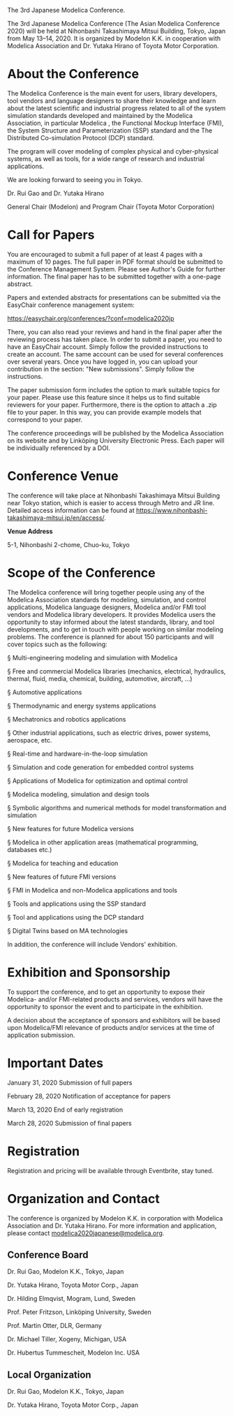 The 3rd Japanese Modelica Conference.

The 3rd Japanese Modelica Conference (The Asian Modelica Conference 2020) will be held at Nihonbashi Takashimaya Mitsui Building, Tokyo, Japan from May 13–14, 2020. It is organized by Modelon K.K. in cooperation with Modelica Association and Dr. Yutaka Hirano of Toyota Motor Corporation.

# About the Conference

The Modelica Conference is the main event for users, library developers, tool vendors and language designers to share their knowledge and learn about the latest scientific and industrial progress related to all of the system simulation standards developed and maintained by the Modelica Association, in particular Modelica , the Functional Mockup Interface (FMI), the System Structure and Parameterization (SSP) standard and the The Distributed Co-simulation Protocol (DCP) standard. 

The program will cover modeling of complex physical and cyber-physical systems, as well as tools, for a wide range of research and industrial applications.

We are looking forward to seeing you in Tokyo.

Dr. Rui Gao and Dr. Yutaka Hirano

General Chair (Modelon) and Program Chair (Toyota Motor Corporation)

# Call for Papers

You are encouraged to submit a full paper of at least 4 pages with a maximum of 10 pages. The full paper in PDF format should be submitted to the Conference Management System. Please see Author's Guide for further information. The final paper has to be submitted together with a one-page abstract.

Papers and extended abstracts for presentations can be submitted via the EasyChair conference management system:

https://easychair.org/conferences/?conf=modelica2020jp

There, you can also read your reviews and hand in the final paper after the reviewing process has taken place. In order to submit a paper, you need to have an EasyChair account. Simply follow the provided instructions to create an account. The same account can be used for several conferences over several years. Once you have logged in, you can upload your contribution in the section: "New submissions". Simply follow the instructions.

The paper submission form includes the option to mark suitable topics for your paper. Please use this feature since it helps us to find suitable reviewers for your paper. Furthermore, there is the option to attach a .zip file to your paper. In this way, you can provide example models that correspond to your paper.

The conference proceedings will be published by the Modelica Association on its website and by Linköping University Electronic Press. Each paper will be individually referenced by a DOI.

# Conference Venue

The conference will take place at Nihonbashi Takashimaya Mitsui Building near Tokyo station, which is easier to access through Metro and JR line. Detailed access information can be found at https://www.nihonbashi-takashimaya-mitsui.jp/en/access/.

**Venue Address**

5-1, Nihonbashi 2-chome, Chuo-ku, Tokyo

# Scope of the Conference

The Modelica conference will bring together people using any of the Modelica Association standards for modeling, simulation, and control applications, Modelica language designers, Modelica and/or FMI tool vendors and Modelica library developers. It provides Modelica users the opportunity to stay informed about the latest standards, library, and tool developments, and to get in touch with people working on similar modeling problems. The conference is planned for about 150 participants and will cover topics such as the following:

§  Multi-engineering modeling and simulation with Modelica

§  Free and commercial Modelica libraries (mechanics, electrical, hydraulics, thermal, fluid, media, chemical, building, automotive, aircraft, ...)

§  Automotive applications

§  Thermodynamic and energy systems applications

§  Mechatronics and robotics applications

§  Other industrial applications, such as electric drives, power systems, aerospace, etc.

§  Real-time and hardware-in-the-loop simulation

§  Simulation and code generation for embedded control systems

§  Applications of Modelica for optimization and optimal control

§  Modelica modeling, simulation and design tools

§  Symbolic algorithms and numerical methods for model transformation and simulation

§  New features for future Modelica versions

§  Modelica in other application areas (mathematical programming, databases etc.)

§  Modelica for teaching and education

§  New features of future FMI versions

§  FMI in Modelica and non-Modelica applications and tools

§  Tools and applications using the SSP standard

§  Tool and applications using the DCP standard

§  Digital Twins based on MA technologies

In addition, the conference will include Vendors' exhibition.

# Exhibition and Sponsorship

To support the conference, and to get an opportunity to expose their Modelica- and/or FMI-related products and services, vendors will have the opportunity to sponsor the event and to participate in the exhibition.

A decision about the acceptance of sponsors and exhibitors will be based upon Modelica/FMI relevance of products and/or services at the time of application submission.

# Important Dates

January 31, 2020 Submission of full papers

February 28, 2020 Notification of acceptance for papers

March 13, 2020 End of early registration

March 28, 2020	Submission of final papers

# Registration

Registration and pricing will be available through Eventbrite, stay tuned. 

# Organization and Contact

The conference is organized by Modelon K.K. in corporation with Modelica Association and Dr. Yutaka Hirano.
For more information and application, please contact modelica2020japanese@modelica.org.

## Conference Board

Dr. Rui Gao, Modelon K.K., Tokyo, Japan

Dr. Yutaka Hirano, Toyota Motor Corp., Japan

Dr. Hilding Elmqvist, Mogram, Lund, Sweden

Prof. Peter Fritzson, Linköping University, Sweden

Prof. Martin Otter, DLR, Germany

Dr. Michael Tiller, Xogeny, Michigan, USA

Dr. Hubertus Tummescheit, Modelon Inc. USA

## Local Organization

Dr. Rui Gao, Modelon K.K., Tokyo, Japan

Dr. Yutaka Hirano, Toyota Motor Corp., Japan
